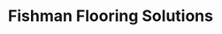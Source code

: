 ---
title: "Fishman Flooring Solutions"
url: /allentown/fishman-flooring-solutions/
shop: flooring
---
